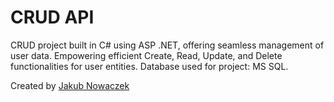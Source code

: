 # CRUD API
CRUD project built in C# using ASP .NET, offering seamless management of user data.
Empowering efficient Create, Read, Update, and Delete functionalities for user entities.
Database used for project: MS SQL.

Created by [Jakub Nowaczek](https://www.linkedin.com/in/jakub-nowaczek-a8b446247/)
